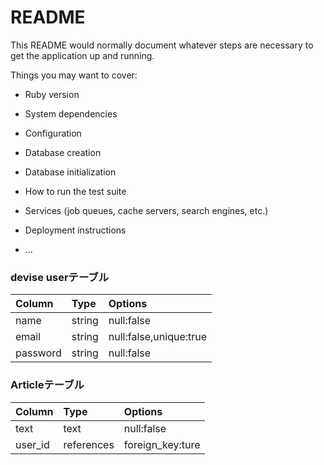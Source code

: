 # README

This README would normally document whatever steps are necessary to get the
application up and running.

Things you may want to cover:

* Ruby version

* System dependencies

* Configuration

* Database creation

* Database initialization

* How to run the test suite

* Services (job queues, cache servers, search engines, etc.)

* Deployment instructions

* ...
### devise userテーブル

| Column | Type | Options |
|:-------|:-----|:--------|
|name    |string|null:false|
|email   |string|null:false,unique:true|
|password|string|null:false|


### Articleテーブル

|Column|Type|Options|
|:-----|:---|:------|
|text  |text|null:false|
|user_id|references|foreign_key:ture|
